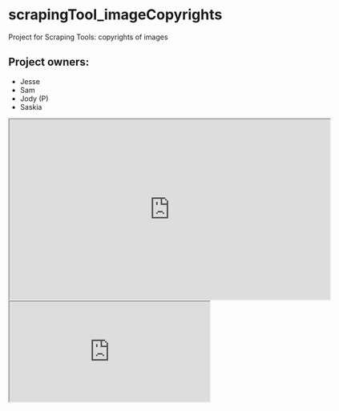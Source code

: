 # scrapingTool_imageCopyrights

Project for Scraping Tools: copyrights of images

## Project owners:
- Jesse
- Sam
- Jody (P)
- Saskia

<iframe src="https://player.vimeo.com/video/210241043" width="640" height="360"></iframe>
<iframe src="https://google.nl" height="200px" width="400px"></iframe>
